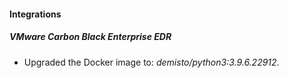 #### Integrations
##### VMware Carbon Black Enterprise EDR
- Upgraded the Docker image to: *demisto/python3:3.9.6.22912*.
